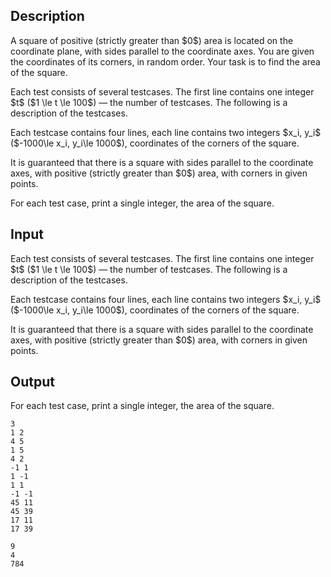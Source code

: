 ## Description

<div><p>A square of positive (strictly greater than $0$) area is located on the coordinate plane, with sides parallel to the coordinate axes. You are given the coordinates of its corners, in random order. Your task is to find the area of the square.</p></div><div class="input-specification"><p>Each test consists of several testcases. The first line contains one integer $t$ ($1 \le t \le 100$) — the number of testcases. The following is a description of the testcases.</p><p>Each testcase contains four lines, each line contains two integers $x_i, y_i$ ($-1000\le x_i, y_i\le 1000$), coordinates of the corners of the square. </p><p>It is guaranteed that there is a square with sides parallel to the coordinate axes, with positive (strictly greater than $0$) area, with corners in given points.</p></div><div class="output-specification"><p>For each test case, print a single integer, the area of the square.</p></div>

## Input

<p>Each test consists of several testcases. The first line contains one integer $t$ ($1 \le t \le 100$) — the number of testcases. The following is a description of the testcases.</p><p>Each testcase contains four lines, each line contains two integers $x_i, y_i$ ($-1000\le x_i, y_i\le 1000$), coordinates of the corners of the square. </p><p>It is guaranteed that there is a square with sides parallel to the coordinate axes, with positive (strictly greater than $0$) area, with corners in given points.</p>

## Output

<p>For each test case, print a single integer, the area of the square.</p>





```input1|2,3,4,5,10,11,12,13
3
1 2
4 5
1 5
4 2
-1 1
1 -1
1 1
-1 -1
45 11
45 39
17 11
17 39
```




```output1
9
4
784
```


